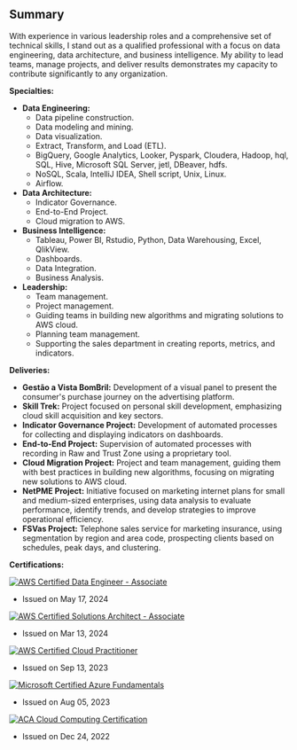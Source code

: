 ## Summary

With experience in various leadership roles and a comprehensive set of technical skills, I stand out as a qualified professional with a focus on data engineering, data architecture, and business intelligence. My ability to lead teams, manage projects, and deliver results demonstrates my capacity to contribute significantly to any organization.

**Specialties:**

* **Data Engineering:**
    * Data pipeline construction.
    * Data modeling and mining.
    * Data visualization.
    * Extract, Transform, and Load (ETL).
    * BigQuery, Google Analytics, Looker, Pyspark, Cloudera, Hadoop, hql, SQL, Hive, Microsoft SQL Server, jetl, DBeaver, hdfs.
    * NoSQL, Scala, IntelliJ IDEA, Shell script, Unix, Linux.
    * Airflow.
* **Data Architecture:**
    * Indicator Governance.
    * End-to-End Project.
    * Cloud migration to AWS.
* **Business Intelligence:**
    * Tableau, Power BI, Rstudio, Python, Data Warehousing, Excel, QlikView.
    * Dashboards.
    * Data Integration.
    * Business Analysis.
* **Leadership:**
    * Team management.
    * Project management.
    * Guiding teams in building new algorithms and migrating solutions to AWS cloud.
    * Planning team management.
    * Supporting the sales department in creating reports, metrics, and indicators.

**Deliveries:**

* **Gestão a Vista BomBril:** Development of a visual panel to present the consumer's purchase journey on the advertising platform.
* **Skill Trek:** Project focused on personal skill development, emphasizing cloud skill acquisition and key sectors.
* **Indicator Governance Project:** Development of automated processes for collecting and displaying indicators on dashboards.
* **End-to-End Project:** Supervision of automated processes with recording in Raw and Trust Zone using a proprietary tool.
* **Cloud Migration Project:** Project and team management, guiding them with best practices in building new algorithms, focusing on migrating new solutions to AWS cloud.
* **NetPME Project:** Initiative focused on marketing internet plans for small and medium-sized enterprises, using data analysis to evaluate performance, identify trends, and develop strategies to improve operational efficiency.
* **FSVas Project:** Telephone sales service for marketing insurance, using segmentation by region and area code, prospecting clients based on schedules, peak days, and clustering.

**Certifications:**

[![AWS Certified Data Engineer - Associate](https://img.shields.io/badge/AWS%20Certified-Data%20Engineer%20Associate-blue)](https://aws.amazon.com/certification/certified-data-analytics-specialty/)
- Issued on May 17, 2024

[![AWS Certified Solutions Architect - Associate](https://img.shields.io/badge/AWS%20Certified-Solutions%20Architect%20Associate-blue)](https://aws.amazon.com/certification/certified-solutions-architect-associate/)
- Issued on Mar 13, 2024

[![AWS Certified Cloud Practitioner](https://img.shields.io/badge/AWS%20Certified-Cloud%20Practitioner-blue)](https://aws.amazon.com/certification/certified-cloud-practitioner/)
- Issued on Sep 13, 2023

[![Microsoft Certified Azure Fundamentals](https://img.shields.io/badge/Microsoft%20Certified-Azure%20Fundamentals-blue)](https://learn.microsoft.com/en-us/certifications/azure-fundamentals/)
- Issued on Aug 05, 2023

[![ACA Cloud Computing Certification](https://img.shields.io/badge/ACA-Cloud%20Computing%20Certification-blue)](https://www.aca-cert.com/)
- Issued on Dec 24, 2022